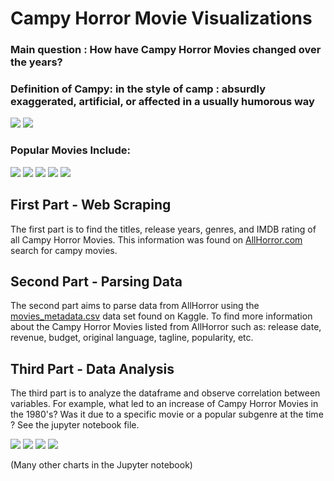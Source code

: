# Campy Horror Movie Visualizations 
### Main question : How have Campy Horror Movies changed over the years?
### Definition of Campy: in the style of camp : absurdly exaggerated, artificial, or affected in a usually humorous way

![](https://github.com/chluczywek/true-philosopher/blob/master/Images/small.gif)
![](https://github.com/chluczywek/true-philosopher/blob/master/Images/option.gif)

### Popular Movies Include:
![](https://github.com/chluczywek/true-philosopher/blob/master/Images/evil_dead_1_poster_01%20(4).jpg)
![](https://github.com/chluczywek/true-philosopher/blob/master/Images/evil_dead_2%20(3).jpg) 
![](https://github.com/chluczywek/true-philosopher/blob/master/Images/51t2-nBruYL._SY450_.jpg)
![](https://github.com/chluczywek/true-philosopher/blob/master/Images/dead_alive.jpg)
![](https://github.com/chluczywek/true-philosopher/blob/master/Images/killer_clown.jpg)
## First Part - Web Scraping
The first part is to find the titles, release years, genres, and IMDB rating of all Campy Horror Movies. This information was found on [AllHorror.com](https://www.allhorror.com/subgenre/campy?order=release_date&order_dir=asc) search for campy movies. 
## Second Part - Parsing Data
The second part aims to parse data from AllHorror using the [movies_metadata.csv](https://www.kaggle.com/rounakbanik/the-movies-dataset#movies_metadata.csv) data set found on Kaggle. To find more information about the Campy Horror Movies listed from AllHorror such as: release date, revenue, budget, original language, tagline, popularity, etc.   
## Third Part - Data Analysis
The third part is to analyze the dataframe and observe correlation between variables. For example, what led to an increase of Campy Horror Movies in the 1980's? Was it due to a specific movie or a popular subgenre at the time ?  See the jupyter notebook file.

![](https://github.com/chluczywek/true-philosopher/blob/master/Images/peace.png)
![](https://github.com/chluczywek/true-philosopher/blob/master/Images/most%20common.png)
![](https://github.com/chluczywek/true-philosopher/blob/master/Images/broke.png)
![](https://github.com/chluczywek/true-philosopher/blob/master/Images/blue.png)

(Many other charts in the Jupyter notebook)
